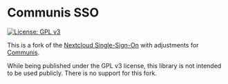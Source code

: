 # Communis SSO

[![License: GPL v3](https://img.shields.io/badge/License-GPL%20v3-blue.svg)](https://www.gnu.org/licenses/gpl-3.0)

This is a fork of the [Nextcloud Single-Sign-On](https://github.com/nextcloud/Android-SingleSignOn) with adjustments for [Communis](https://www.erzbistum-koeln.de/presse_und_medien/internet/administration/cloud/).

While being published under the GPL v3 license, this library is not intended to be used publicly. There is no support for this fork.
